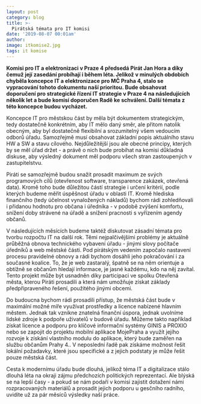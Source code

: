 ```yaml
---
layout: post
category: blog
title: >-  
  Pirátská témata pro IT komisi
date: '2019-08-07 00:01am'
author: 
image: itkomise2.jpg
tags: it komise
---
```


<b>Komisi pro IT a elektronizaci v Praze 4 předsedá Pirát Jan Hora a díky čemuž její zasedání probíhají i během léta. Jelikož v minulých obdobích chyběla koncepce IT a elektronizace pro MČ Praha 4, stalo se vypracování tohoto dokumentu naší prioritou. Bude obsahovat doporučení pro strategické řízení IT strategie v Praze 4 na následujících několik let a bude komisí doporučen Radě ke schválení. Další témata z této koncepce budou vycházet.</b>

Koncepce IT pro městskou část by měla být dokumentem strategickým, tedy dostatečně konkrétním, aby IT mělo daný směr, ale přitom natolik obecným, aby byl dostatečně flexibilní a srozumitelný všem vedoucím odborů úřadu. Samozřejmě musí obsahovat základní popis aktuálního stavu HW a SW a stavu cílového. Nejdůležitější jsou ale obecné principy, kterých by se měl úřad držet - a právě o nich bude probíhat na komisi důkladná diskuse, aby výsledný dokument měl podporu všech stran zastoupených v zastupitelstvu. 

Piráti se samozřejmě budou snažit prosadit maximum ze svých programových cílů (otevřenost software, transparence zakázek, otevřená data). Kromě toho bude důležitou částí strategie i určení kritérií, podle kterých budeme měřit úspěšnost úřadu v oblasti IT. Kromě hlediska finančního (tedy účelnost vynaložených nákladů) bychom rádi zohledňovali i přidanou hodnotu pro občana i úředníka - v podobě zvýšení komfortu, snížení doby strávené na úřadě a snížení pracnosti s vyřízením agendy občanů.

V následujících měsících budeme taktéž diskutovat zásadní témata pro tvorbu rozpočtu IT na další rok. Těmi nejpalčivějšími problémy je aktuálně průběžná obnova technického vybavení úřadu - jinými slovy počítače úředníků a web městské části. Pod pirátským vedením započalo nastavení procesu pravidelné obnovy a rádi bychom dosáhli jeho pokračování i za současné koalice. To, že je web zastaralý, špatně se na něm orientuje a obtížně se občanům hledají informace, je jasné každému, kdo na něj zavítal. Tento projekt může být usnadněn díky participaci ve spolku Otevřená města, kterou Piráti prosadili a která nám umožňuje získat základy předpřipraveného řešení, použitého jinými obcemi.

Do budoucna bychom rádi prosadili přístup, že městská část bude v maximální možné míře využívat prostředky a licence nabízené hlavním městem. Jednak tak vznikne znatelná finanční úspora, jednak uvolníme lidské zdroje k podpoře uživatelů v budově úřadu. Můžeme takto například získat licence a podporu pro klíčové informační systémy GINIS a PROXIO nebo se zapojit do projektu mobilní aplikace MojePraha a využít jejího rozvoje k získání vlastního modulu do aplikace, který bude zaměřen na službu občanům Prahy 4.. V neposlední řadě pak získáme možnost řešit lokální požadavky, které jsou specifické a z jejich podstaty je může řešit pouze městská část.

Cesta k modernímu úřadu bude dlouhá, jelikož téma IT a digitalizace stálo dlouhá léta na okraji zájmu předchozích politických reprezentací. Ale blýská se na lepší časy - a pokud se nám podaří v komisi zajistit dotažení námi rozpracovaných materiálů a prosadit jejich podporu u gesčního radního, uvidíte už za pár měsíců výsledky naší práce.
